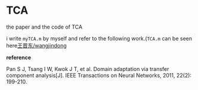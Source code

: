 # TCA

the paper and the code of TCA

i write `myTCA.m` by myself and refer to the following work.(`TCA.m` can be seen here[王晋东/wangjindong](https://github.com/jindongwang/transferlearning/tree/master/code/traditional/TCA)

**reference**

Pan S J, Tsang I W, Kwok J T, et al. Domain adaptation via transfer component analysis[J]. IEEE Transactions on Neural Networks, 2011, 22(2): 199-210.

